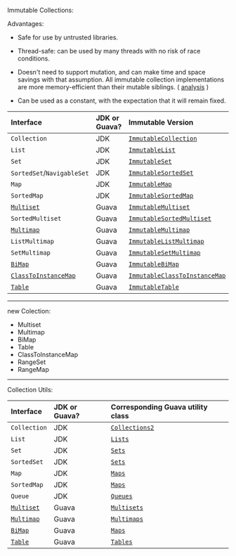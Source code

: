 Immutable Collections:

Advantages:

* Safe for use by untrusted libraries.

* Thread-safe: can be used by many threads with no risk of race conditions.

* Doesn't need to support mutation, and can make time and space savings with that assumption. All immutable collection implementations are more memory-efficient than their mutable siblings. \(
  [analysis](https://github.com/DimitrisAndreou/memory-measurer/blob/master/ElementCostInDataStructures.txt)
  \)
* Can be used as a constant, with the expectation that it will remain fixed.

| Interface | JDK or Guava? | Immutable Version |
| :--- | :--- | :--- |
| `Collection` | JDK | [`ImmutableCollection`](http://google.github.io/guava/releases/snapshot/api/docs/com/google/common/collect/ImmutableCollection.html) |
| `List` | JDK | [`ImmutableList`](http://google.github.io/guava/releases/snapshot/api/docs/com/google/common/collect/ImmutableList.html) |
| `Set` | JDK | [`ImmutableSet`](http://google.github.io/guava/releases/snapshot/api/docs/com/google/common/collect/ImmutableSet.html) |
| `SortedSet`/`NavigableSet` | JDK | [`ImmutableSortedSet`](http://google.github.io/guava/releases/snapshot/api/docs/com/google/common/collect/ImmutableSortedSet.html) |
| `Map` | JDK | [`ImmutableMap`](http://google.github.io/guava/releases/snapshot/api/docs/com/google/common/collect/ImmutableMap.html) |
| `SortedMap` | JDK | [`ImmutableSortedMap`](http://google.github.io/guava/releases/snapshot/api/docs/com/google/common/collect/ImmutableSortedMap.html) |
| [`Multiset`](https://github.com/google/guava/wiki/NewCollectionTypesExplained#Multiset) | Guava | [`ImmutableMultiset`](http://google.github.io/guava/releases/snapshot/api/docs/com/google/common/collect/ImmutableMultiset.html) |
| `SortedMultiset` | Guava | [`ImmutableSortedMultiset`](http://google.github.io/guava/releases/12.0/api/docs/com/google/common/collect/ImmutableSortedMultiset.html) |
| [`Multimap`](https://github.com/google/guava/wiki/NewCollectionTypesExplained#Multimap) | Guava | [`ImmutableMultimap`](http://google.github.io/guava/releases/snapshot/api/docs/com/google/common/collect/ImmutableMultimap.html) |
| `ListMultimap` | Guava | [`ImmutableListMultimap`](http://google.github.io/guava/releases/snapshot/api/docs/com/google/common/collect/ImmutableListMultimap.html) |
| `SetMultimap` | Guava | [`ImmutableSetMultimap`](http://google.github.io/guava/releases/snapshot/api/docs/com/google/common/collect/ImmutableSetMultimap.html) |
| [`BiMap`](https://github.com/google/guava/wiki/NewCollectionTypesExplained#BiMap) | Guava | [`ImmutableBiMap`](http://google.github.io/guava/releases/snapshot/api/docs/com/google/common/collect/ImmutableBiMap.html) |
| [`ClassToInstanceMap`](https://github.com/google/guava/wiki/NewCollectionTypesExplained#ClassToInstanceMap) | Guava | [`ImmutableClassToInstanceMap`](http://google.github.io/guava/releases/snapshot/api/docs/com/google/common/collect/ImmutableClassToInstanceMap.html) |
| [`Table`](https://github.com/google/guava/wiki/NewCollectionTypesExplained#Table) | Guava | [`ImmutableTable`](http://google.github.io/guava/releases/snapshot/api/docs/com/google/common/collect/ImmutableTable.html) |

---

new Colection:

* Multiset
* Multimap
* BiMap
* Table
* ClassToInstanceMap
* RangeSet
* RangeMap

---

Collection Utils:

| Interface | JDK or Guava? | Corresponding Guava utility class |
| :--- | :--- | :--- |
| `Collection` | JDK | [`Collections2`](http://google.github.io/guava/releases/snapshot/api/docs/com/google/common/collect/Collections2.html) |
| `List` | JDK | [`Lists`](http://google.github.io/guava/releases/snapshot/api/docs/com/google/common/collect/Lists.html) |
| `Set` | JDK | [`Sets`](http://google.github.io/guava/releases/snapshot/api/docs/com/google/common/collect/Sets.html) |
| `SortedSet` | JDK | [`Sets`](http://google.github.io/guava/releases/snapshot/api/docs/com/google/common/collect/Sets.html) |
| `Map` | JDK | [`Maps`](http://google.github.io/guava/releases/snapshot/api/docs/com/google/common/collect/Maps.html) |
| `SortedMap` | JDK | [`Maps`](http://google.github.io/guava/releases/snapshot/api/docs/com/google/common/collect/Maps.html) |
| `Queue` | JDK | [`Queues`](http://google.github.io/guava/releases/snapshot/api/docs/com/google/common/collect/Queues.html) |
| [`Multiset`](https://github.com/google/guava/wiki/NewCollectionTypesExplained#Multiset) | Guava | [`Multisets`](http://google.github.io/guava/releases/snapshot/api/docs/com/google/common/collect/Multisets.html) |
| [`Multimap`](https://github.com/google/guava/wiki/NewCollectionTypesExplained#Multimap) | Guava | [`Multimaps`](http://google.github.io/guava/releases/snapshot/api/docs/com/google/common/collect/Multimaps.html) |
| [`BiMap`](https://github.com/google/guava/wiki/NewCollectionTypesExplained#BiMap) | Guava | [`Maps`](http://google.github.io/guava/releases/snapshot/api/docs/com/google/common/collect/Maps.html) |
| [`Table`](https://github.com/google/guava/wiki/NewCollectionTypesExplained#Table) | Guava | [`Tables`](http://google.github.io/guava/releases/snapshot/api/docs/com/google/common/collect/Tables.html) |



